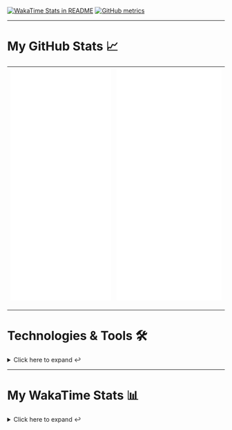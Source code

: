[![WakaTime Stats in README](https://github.com/LOsioChico/LOsioChico/actions/workflows/waka.yml/badge.svg)](https://github.com/LOsioChico/LOsioChico/actions/workflows/waka.yml) [![GitHub metrics](https://github.com/LOsioChico/LOsioChico/actions/workflows/metrics.yml/badge.svg)](https://github.com/LOsioChico/LOsioChico/actions/workflows/metrics.yml)

---

# My GitHub Stats 📈

| ![](./assets/metrics.svg) | ![](./assets/metrics2.svg) |
| ------------------------- | -------------------------- |

---

# Technologies & Tools 🛠️

<details>
<summary>Click here to expand ↩️</summary>
<br>

## Programming Languages

[![HTML5](https://img.shields.io/badge/HTML5-E34F26?style=for-the-badge&logo=html5&logoColor=white)](https://developer.mozilla.org/en-US/docs/Web/HTML)
[![CSS3](https://img.shields.io/badge/CSS3-1572B6?style=for-the-badge&logo=css3&logoColor=white)](https://developer.mozilla.org/en-US/docs/Web/CSS)
[![JavaScript](https://img.shields.io/badge/JavaScript-F7DF1E?style=for-the-badge&logo=javascript&logoColor=black)](https://developer.mozilla.org/en-US/docs/Web/JavaScript)
[![TypeScript](https://img.shields.io/badge/TypeScript-007ACC?style=for-the-badge&logo=typescript&logoColor=white)](https://www.typescriptlang.org/)

## Web Development

[![React](https://img.shields.io/badge/React-%2361DAFB.svg?&style=for-the-badge&logo=react&logoColor=white)](https://reactjs.org/)
[![React Router Dom](https://img.shields.io/badge/React%20Router%20Dom-CA4245?style=for-the-badge&logo=react-router&logoColor=white)](https://reactrouter.com/)
[![Framer Motion](https://img.shields.io/badge/Framer%20Motion-000000?style=for-the-badge&logo=framer&logoColor=white)](https://www.framer.com/api/motion/)
[![React Query](https://img.shields.io/badge/React%20Query-FF4154?style=for-the-badge&logo=react&logoColor=white)](https://react-query.tanstack.com/)
![Zustand](https://img.shields.io/badge/zustand-%2320232a.svg?style=for-the-badge&logo=react&logoColor=%2361DAFB)

## Form Handling

[![React Hook Form](https://img.shields.io/badge/React%20Hook%20Form-0DAE8B?style=for-the-badge&logo=react-hook-form&logoColor=white)](https://react-hook-form.com/)
[![Zod](https://img.shields.io/badge/Zod-DF2935?style=for-the-badge&logo=typescript&logoColor=white)](https://github.com/colinhacks/zod)

## Web Development Tools

[![Vitest](https://img.shields.io/badge/Vitest-646CFF?style=for-the-badge&logo=vite&logoColor=white)](https://vitest.netlify.app/)
[![ESLint](https://img.shields.io/badge/ESLint-4B32C3?style=for-the-badge&logo=eslint&logoColor=white)](https://eslint.org/)
[![Prettier](https://img.shields.io/badge/Prettier-F7B93E?style=for-the-badge&logo=prettier&logoColor=black)](https://prettier.io/)
[![Tailwind CSS](https://img.shields.io/badge/Tailwind%20CSS-38B2AC?style=for-the-badge&logo=tailwind-css&logoColor=white)](https://tailwindcss.com/)

## Workflow Tools

[![Git](https://img.shields.io/badge/Git-F05032?style=for-the-badge&logo=git&logoColor=white)](https://git-scm.com/)
[![Visual Studio Code](https://img.shields.io/badge/Visual%20Studio%20Code-007ACC?style=for-the-badge&logo=visual-studio-code&logoColor=white)](https://code.visualstudio.com/)

</details>

---

# My WakaTime Stats 📊

<details>
<summary>Click here to expand ↩️</summary>
<br>

<!--START_SECTION:waka-->
![Code Time](http://img.shields.io/badge/Code%20Time-570%20hrs%2032%20mins-blue)

![Lines of code](https://img.shields.io/badge/From%20Hello%20World%20I%27ve%20Written-229.8%20thousand%20lines%20of%20code-blue)

**🐱 My GitHub Data** 

> 📦 64.5 kB Used in GitHub's Storage 
 > 
> 🏆 753 Contributions in the Year 2023
 > 
> 🚫 Not Opted to Hire
 > 
> 📜 10 Public Repositories 
 > 
> 🔑 6 Private Repositories 
 > 
**I'm an Early 🐤** 

```text
🌞 Morning                304 commits         ████░░░░░░░░░░░░░░░░░░░░░   16.82 % 
🌆 Daytime                611 commits         ████████░░░░░░░░░░░░░░░░░   33.81 % 
🌃 Evening                446 commits         ██████░░░░░░░░░░░░░░░░░░░   24.68 % 
🌙 Night                  446 commits         ██████░░░░░░░░░░░░░░░░░░░   24.68 % 
```
📅 **I'm Most Productive on Friday** 

```text
Monday                   186 commits         ███░░░░░░░░░░░░░░░░░░░░░░   10.29 % 
Tuesday                  289 commits         ████░░░░░░░░░░░░░░░░░░░░░   15.99 % 
Wednesday                218 commits         ███░░░░░░░░░░░░░░░░░░░░░░   12.06 % 
Thursday                 263 commits         ████░░░░░░░░░░░░░░░░░░░░░   14.55 % 
Friday                   397 commits         █████░░░░░░░░░░░░░░░░░░░░   21.97 % 
Saturday                 327 commits         █████░░░░░░░░░░░░░░░░░░░░   18.10 % 
Sunday                   127 commits         ██░░░░░░░░░░░░░░░░░░░░░░░   07.03 % 
```


📊 **This Week I Spent My Time On** 

```text
💬 Programming Languages: 
TypeScript               28 hrs 45 mins      ██████████████████░░░░░░░   73.33 % 
JavaScript               5 hrs 10 mins       ███░░░░░░░░░░░░░░░░░░░░░░   13.20 % 
JSON                     3 hrs 34 mins       ██░░░░░░░░░░░░░░░░░░░░░░░   09.11 % 
Bash                     1 hr 25 mins        █░░░░░░░░░░░░░░░░░░░░░░░░   03.64 % 
Other                    7 mins              ░░░░░░░░░░░░░░░░░░░░░░░░░   00.31 % 
```

**I Mostly Code in TypeScript** 

```text
TypeScript               8 repos             ███████████░░░░░░░░░░░░░░   42.11 % 
JavaScript               8 repos             ███████████░░░░░░░░░░░░░░   42.11 % 
CSS                      3 repos             ████░░░░░░░░░░░░░░░░░░░░░   15.79 % 
```




 Last Updated on 19/07/2023 01:52:29 UTC
<!--END_SECTION:waka-->

## </details>
